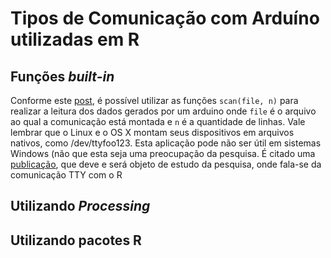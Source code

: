 Tipos de Comunicação com Arduíno utilizadas em R
================================================

Funções *built-in*
------------------------------------------------

Conforme este [post][1], é possível utilizar as funções `scan(file, n)` para realizar a leitura dos dados gerados por um arduino onde `file` é o arquivo ao qual a comunicação está montada e `n` é a quantidade de linhas. Vale lembrar que o Linux e o OS X montam seus dispositivos em arquivos nativos, como /dev/ttyfoo123. Esta aplicação pode não ser útil em sistemas Windows (não que esta seja uma preocupação da pesquisa. É citado uma [publicação][2], que deve e será objeto de estudo da pesquisa, onde fala-se da comunicação TTY com o R

Utilizando *Processing*
------------------------------------------------

Utilizando pacotes R
------------------------------------------------

[1]:https://magesblog.com/post/2015-02-17-reading-arduino-data-directly-into-r/
[2]:http://biostatmatt.com/uploads/shotwell-tty-useR-2011.pdf